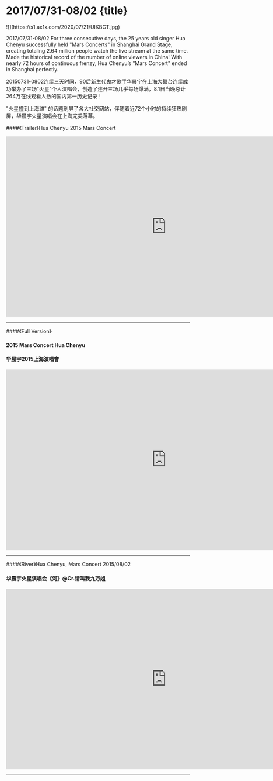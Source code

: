 # 2017/07/31-08/02 {title}

<div class="background" markdown="1">
![](https://s1.ax1x.com/2020/07/21/UIKBGT.jpg)
</div>

2017/07/31-08/02 For three consecutive days, the 25 years old singer Hua Chenyu successfully held "Mars Concerts" in Shanghai Grand Stage, creating totaling 2.64 million people watch the live stream at the same time. Made the historical record of the number of online viewers in China!  With nearly 72 hours of continuous frenzy, Hua Chenyu’s "Mars Concert" ended in Shanghai perfectly.

20150731-0802连续三天时间，90后新生代鬼才歌手华晨宇在上海大舞台连续成功举办了三场"火星"个人演唱会，创造了连开三场几乎每场爆满，8.1日当晚总计264万在线观看人数的国内第一历史记录！ 

"火星撞到上海滩" 的话题刷屏了各大社交网站，伴随着近72个小时的持续狂热刷屏，华晨宇火星演唱会在上海完美落幕。

####《Trailer》Hua Chenyu 2015 Mars Concert 

<iframe width="878" height="494" src="https://www.youtube.com/embed/mvBfg1wHqZA" frameborder="0" allow="accelerometer; autoplay; encrypted-media; gyroscope; picture-in-picture" allowfullscreen></iframe>

----------------------

####《Full Version》
#### 2015 Mars Concert Hua Chenyu
#### 华晨宇2015上海演唱會

<iframe width="878" height="494" src="https://www.youtube.com/embed/8Ck5h8YEy9Q" frameborder="0" allow="accelerometer; autoplay; encrypted-media; gyroscope; picture-in-picture" allowfullscreen></iframe>

----------------------

####《River》Hua Chenyu, Mars Concert 2015/08/02
#### 华晨宇火星演唱会《河》@Cr.请叫我九万姐

<iframe width="878" height="494" src="https://www.youtube.com/embed/zs23C_xHNXM?list=PLcJCZrYu6H-l1M_ZSE8Q0wsGwFMU8gjV_" frameborder="0" allow="accelerometer; autoplay; encrypted-media; gyroscope; picture-in-picture" allowfullscreen></iframe>

----------------------